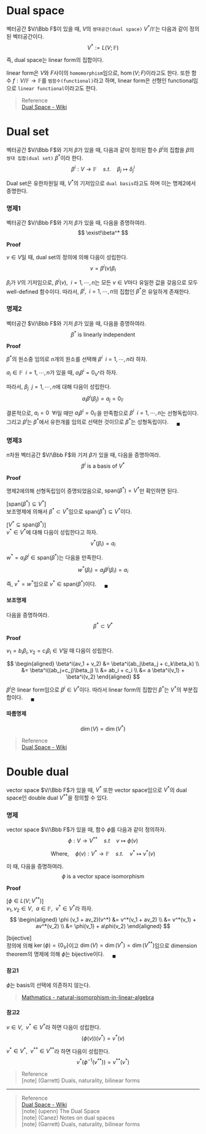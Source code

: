 # Dual space
벡터공간 $V/\Bbb F$이 있을 때, $V$의 `쌍대공간(dual space)` $V^* / \mathbb F$는 다음과 같이 정의된 벡터공간이다.
$$ V^* := L(V; \mathbb F) $$

즉, dual space는 linear form의 집합이다. 

linear form은 $V$와 $F$사이의 `homomorphism`임으로, $\hom(V;F)$이라고도 한다. 또한 함수 $f : V/\mathbb F \rightarrow \mathbb F$를 `범함수(functional)`라고 하며, linear form은 선형인 functional임으로 `linear functional`이라고도 한다.

> Reference  
> [Dual Space - Wiki](https://en.wikipedia.org/wiki/Dual_space) 

# Dual set
벡터공간 $V/\Bbb F$와 기저 $\beta$가 있을 때, 다음과 같이 정의된 함수 $\beta^i$의 집합을 $\beta$의 `쌍대 집합(dual set)` $\beta^*$이라 한다.
$$ \beta^i :V \rightarrow \mathbb F \quad s.t. \quad \beta_j \mapsto \delta^i_j $$

Dual set은 유한차원일 때, $V^*$의 기저임으로 `dual basis`라고도 하며 이는 명제2에서 증명한다.

### 명제1
벡터공간 $V/\Bbb F$와 기저 $\beta$가 있을 때, 다음을 증명하여라.
$$ \exist!\beta^* $$

**Proof**

$v \in V$일 때, dual set의 정의에 의해 다음이 성립한다.
$$ v = \beta^i(v)\beta_i $$

$\beta_i$가 $V$의 기저임으로, $\beta^i(v), \enspace i=1, \cdots, n$는 모든 $v \in V$마다 유일한 값을 갖음으로 모두 well-defined 함수이다. 따라서, $\beta^i, \enspace i=1, \cdots, n$의 집합인 $\beta^*$은 유일하게 존재한다.

### 명제2
벡터공간 $V/\Bbb F$와 기저 $\beta$가 있을 때, 다음을 증명하여라.
$$ \beta^* \text{ is linearly independent} $$

**Proof**

$\beta^*$의 원소중 임의로 $n$개의 원소를 선택해 $\beta^i \enspace i=1, \cdots, n$라 하자.

$a_i \in \mathbb F \enspace i=1, \cdots, n$가 있을 때, $a_i \beta^i  = 0_{V^*}$라 하자. 

따라서, $\beta_j \enspace j = 1, \cdots, n$에 대해 다음이 성립한다.
$$ a_i \beta^i(\beta_j) = a_j = 0_\mathbb F $$

결론적으로, $a_i = 0 \enspace \forall i$일 때만 $a_i \beta^i = 0_\mathbb F$을 만족함으로 $\beta^i \enspace i=1, \cdots, n$는 선형독립이다. 그리고 $\beta^i$는 $\beta^*$에서 유한개를 임의로 선택한 것이므로 $\beta^*$는 성형독립이다.  $\quad {_\blacksquare}$


### 명제3
$n$차원 벡터공간 $V/\Bbb F$와 기저 $\beta$가 있을 때, 다음을 증명하여라.
$$ \beta^i \text { is a basis of } V^* $$

**Proof**

명제2에의해 선형독립임이 증명되었음으로, $\text{span}(\beta^*) = V^*$만 확인하면 된다.

[$\text{span}(\beta^*) \subseteq V^*$]  
보조명제에 의해서 $\beta^* \subset V^*$임으로 $\text{span}(\beta^*) \subseteq V^*$이다. 

[$V^* \subseteq \text{span}(\beta^*)$]  
$v^* \in V^*$에 대해 다음이 성립한다고 하자.
$$ v^*(\beta_i) = a_i $$

$w^* = a_i\beta^i \in \text{span}(\beta^*)$는 다음을 만족한다.
$$ w^*(\beta_i) = a_j\beta^j(\beta_i) = a_i $$

즉, $v^* = w^*$임으로 $v^* \in \text{span}(\beta^*)$이다. $\quad {_\blacksquare}$

#### 보조명제
다음을 증명하여라.
$$ \beta^* \subset V^*  $$

**Proof**

$v_1 = b_i\beta_i, v_2 = c_i\beta_i \in V$일 때 다음이 성립한다.

$$ \begin{aligned} \beta^i(av_1 + v_2) &= \beta^i(ab_j\beta_j + c_k\beta_k) \\ &= \beta^i((ab_j+c_j)\beta_j) \\ &= ab_i + c_i \\ &= a \beta^i(v_1) + \beta^i(v_2) \end{aligned} $$

$\beta^i$은 linear form임으로  $\beta^i \in V^*$이다. 따라서 linear form의 집합인 $\beta^*$는 $V^*$의 부분집합이다. $\quad {_\blacksquare}$

#### 따름명제
$$ \dim(V) = \dim(V^*) $$

> Reference  
> [Dual Space - Wiki](https://en.wikipedia.org/wiki/Dual_space)  


# Double dual
vector space $V/\Bbb F$가 있을 때, $V^*$ 또한 vector space임으로 $V^*$의 dual space인 double dual $V^{**}$을 정의할 수 있다.

### 명제
vector space $V/\Bbb F$가 있을 때, 함수 $\phi$를 다음과 같이 정의하자.
$$ \phi : V \rightarrow V^{**} \quad s.t \quad v \mapsto \phi(v) $$ 

$$\text{Where,} \quad \phi(v) : V^* \rightarrow \mathbb F \quad s.t. \quad v^* \mapsto v^*(v) $$

이 때, 다음을 증명하여라.
$$ \phi \text { is a vector space isomorphism} $$

**Proof**

[$\phi \in L(V;V^{**})$]  
$v_1,v_2 \in V, \enspace a \in \mathbb F, \enspace v^* \in V^*$라 하자.
$$ \begin{aligned} \phi (v_1 + av_2)(v^*) &= v^*(v_1 + av_2) \\ &= v^*(v_1) + av^*(v_2) \\ &= \phi(v_1) + a\phi(v_2) \end{aligned} $$

[bijective]  
정의에 의해 $\ker(\phi) = \{ 0_V \}$이고 $\dim(V) = \dim(V^*) = \dim(V^{**})$임으로 dimension theorem의 명제에 의해 $\phi$는 bijective이다. $\quad {_\blacksquare}$

#### 참고1
$\phi$는 basis의 선택에 의존하지 않는다.

> [Mathmatics - natural-isomorphism-in-linear-algebra](https://math.stackexchange.com/questions/234127/natural-isomorphism-in-linear-algebra)  

#### 참고2
$v \in V, \enspace v^{*} \in V^{*}$라 하면 다음이 성립한다.
$$ (\phi(v))(v^*) = v^{*}(v) $$

$v^* \in V^*, \enspace v^{**} \in V^{**}$라 하면 다음이 성립한다.
$$ v^*(\phi^{-1}(v^{**})) = v^{**}(v^*) $$

> Reference  
> [note] (Garrett) Duals, naturality, bilinear forms

---

> Reference  
> [Dual Space - Wiki](https://en.wikipedia.org/wiki/Dual_space)  
> [note] (upenn) The Dual Space   
> [note] (Canez) Notes on dual spaces  
> [note] (Garrett) Duals, naturality, bilinear forms